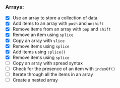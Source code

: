 ### Arrays:
- [x] Use an array to store a collection of data
- [x] Add items to an array with `push` and `unshift`
- [x] Remove items from an array with  `pop` and `shift`
- [x] Remove an item using `splice`
- [x] Copy an array with `slice`
- [x] Remove items using `splice`
- [x] Add items using `splice()`
- [x] Remove items using `splice`
- [ ] Copy an array with spread syntax
- [ ] Check for the presence of an item with `indexOf()`
- [ ] Iterate through all the items in an array
- [ ] Create a nested array
